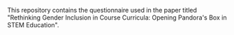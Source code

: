This repository contains the questionnaire used in the paper titled "Rethinking Gender Inclusion in Course Curricula: Opening Pandora's Box in STEM Education".

